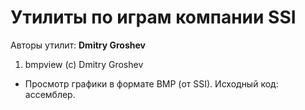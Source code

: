 ﻿# Утилиты по играм компании SSI

Авторы утилит: **Dmitry Groshev**

1. bmpview (c) Dmitry Groshev
 * Просмотр графики в формате BMP (от SSI). Исходный код: ассемблер.